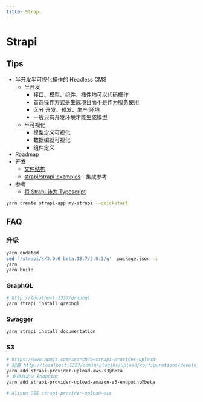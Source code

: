 ```yaml
---
title: Strapi
---
```


# Strapi
## Tips
* 半开发半可视化操作的 Headless CMS
  * 半开发
    * 接口、模型、组件、插件均可以代码操作
    * 首选操作方式是生成项目而不是作为服务使用
    * 区分 开发、预发、生产 环境
    * 一般只有开发环境才能生成模型
  * 半可视化
    * 模型定义可视化
    * 数据编就可视化
    * 组件定义
* [Roadmap](https://portal.productboard.com/strapi/1-public-roadmap/tabs/2-under-consideration)
* 开发
  * [文件结构](https://strapi.io/documentation/3.0.0-beta.x/concepts/file-structure.html)
  * [strapi/strapi-examples](https://github.com/strapi/strapi-examples) - 集成参考
* 参考
  * [将 Strapi 转为 Typescript](https://medium.com/@alexdevmotion/1cc852fbf504)

```bash
yarn create strapi-app my-strapi --quickstart
```

## FAQ

### 升级
```bash
yarn oudated
sed '/strapi/s/3.0.0-beta.18.7/3.0.1/g'  package.json -i
yarn
yarn build
```

### GraphQL

```bash
# http://localhost:1337/graphql
yarn strapi install graphql
```

### Swagger

```bash
yarn strapi install documentation
```

### S3
```bash
# https://www.npmjs.com/search?q=strapi-provider-upload-
# 配置 http://localhost:1337/admin/plugins/upload/configurations/development
yarn add strapi-provider-upload-aws-s3@beta
# 支持自定义 Endpoint
yarn add strapi-provider-upload-amazon-s3-endpoint@beta

# Aliyun OSS strapi-provider-upload-oss
```

